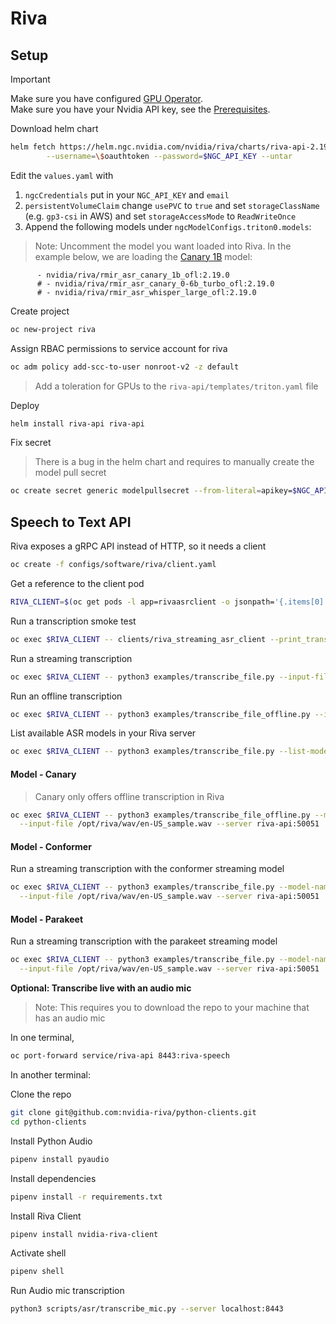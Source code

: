 # Riva

## Setup

> [!IMPORTANT]
> Make sure you have configured [GPU Operator](../infra/gpu-operator.md).\
> Make sure you have your Nvidia API key, see the [Prerequisites](../prereqs.md).

Download helm chart

```sh
helm fetch https://helm.ngc.nvidia.com/nvidia/riva/charts/riva-api-2.19.0.tgz \
        --username=\$oauthtoken --password=$NGC_API_KEY --untar
```

Edit the `values.yaml` with

1. `ngcCredentials` put in your `NGC_API_KEY` and `email`
1. `persistentVolumeClaim` change `usePVC` to `true` and set `storageClassName` (e.g. `gp3-csi` in AWS) and set `storageAccessMode` to `ReadWriteOnce`
1. Append the following models under `ngcModelConfigs.triton0.models`:

> Note: Uncomment the model you want loaded into Riva. In the example below, we are loading the [Canary 1B](https://build.nvidia.com/nvidia/canary-1b-asr) model:

```text
      - nvidia/riva/rmir_asr_canary_1b_ofl:2.19.0
      # - nvidia/riva/rmir_asr_canary_0-6b_turbo_ofl:2.19.0
      # - nvidia/riva/rmir_asr_whisper_large_ofl:2.19.0
```

Create project

```sh
oc new-project riva
```

Assign RBAC permissions to service account for riva

```sh
oc adm policy add-scc-to-user nonroot-v2 -z default
```

> Add a toleration for GPUs to the `riva-api/templates/triton.yaml` file

Deploy

```sh
helm install riva-api riva-api
```

Fix secret

> There is a bug in the helm chart and requires to manually create the model pull secret

```sh
oc create secret generic modelpullsecret --from-literal=apikey=$NGC_API_KEY
```

## Speech to Text API

Riva exposes a gRPC API instead of HTTP, so it needs a client

```sh
oc create -f configs/software/riva/client.yaml
```

Get a reference to the client pod

```sh
RIVA_CLIENT=$(oc get pods -l app=rivaasrclient -o jsonpath='{.items[0].metadata.name}')
```

Run a transcription smoke test

```sh
oc exec $RIVA_CLIENT -- clients/riva_streaming_asr_client --print_transcripts --audio_file=/opt/riva/wav/en-US_sample.wav --automatic_punctuation=true --riva_uri=riva-api:50051
```

Run a streaming transcription

```sh
oc exec $RIVA_CLIENT -- python3 examples/transcribe_file.py --input-file /opt/riva/wav/en-US_sample.wav --server riva-api:50051
```

Run an offline transcription

```sh
oc exec $RIVA_CLIENT -- python3 examples/transcribe_file_offline.py --input-file /opt/riva/wav/en-US_sample.wav --server riva-api:50051
```

List available ASR models in your Riva server

```sh
oc exec $RIVA_CLIENT -- python3 examples/transcribe_file.py --list-models --server riva-api:50051
```

#### Model - Canary

> Canary only offers offline transcription in Riva

```bash
oc exec $RIVA_CLIENT -- python3 examples/transcribe_file_offline.py --model-name canary-1b-multi-asr-offline-asr-bls-ensemble\
  --input-file /opt/riva/wav/en-US_sample.wav --server riva-api:50051
```

#### Model - Conformer

Run a streaming transcription with the conformer streaming model

```sh
oc exec $RIVA_CLIENT -- python3 examples/transcribe_file.py --model-name conformer-en-US-asr-streaming-asr-bls-ensemble\
  --input-file /opt/riva/wav/en-US_sample.wav --server riva-api:50051
```

#### Model - Parakeet

Run a streaming transcription with the parakeet streaming model

```sh
oc exec $RIVA_CLIENT -- python3 examples/transcribe_file.py --model-name parakeet-0.6b-en-US-asr-streaming-throughput-asr-bls-ensemble\
  --input-file /opt/riva/wav/en-US_sample.wav --server riva-api:50051
```

**Optional: Transcribe live with an audio mic**

> Note: This requires you to download the repo to your machine that has an audio mic

In one terminal,

```sh
oc port-forward service/riva-api 8443:riva-speech
```

In another terminal:

Clone the repo

```sh
git clone git@github.com:nvidia-riva/python-clients.git
cd python-clients
```

Install Python Audio

```sh
pipenv install pyaudio
```

Install dependencies

```sh
pipenv install -r requirements.txt
```

Install Riva Client

```sh
pipenv install nvidia-riva-client
```

Activate shell

```sh
pipenv shell
```

Run Audio mic transcription

```sh
python3 scripts/asr/transcribe_mic.py --server localhost:8443
```

